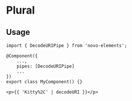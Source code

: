 # Plural

## Usage
```
import { DecodeURIPipe } from 'novo-elements';
``` 
```
@Component({
    ...,
    pipes: [DecodeURIPipe]
    ...
})
export class MyComponent() {}
```
```
<p>{{ 'Kitty%2C' | decodeURI }}</p>
```